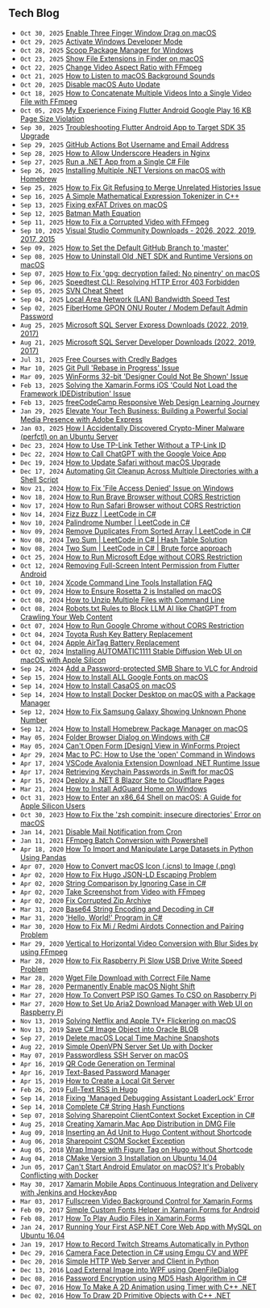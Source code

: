 ## Tech Blog

<!-- feed start -->
- `Oct 30, 2025` [Enable Three Finger Window Drag on macOS](https://www.junian.net/tech/macos-three-finger-drag-window/)
- `Oct 29, 2025` [Activate Windows Developer Mode](https://www.junian.net/tech/windows-developer-mode/)
- `Oct 28, 2025` [Scoop Package Manager for Windows](https://www.junian.net/tech/windows-scoop-package-manager/)
- `Oct 23, 2025` [Show File Extensions in Finder on macOS](https://www.junian.net/tech/macos-finder-show-file-extension/)
- `Oct 22, 2025` [Change Video Aspect Ratio with FFmpeg](https://www.junian.net/tech/ffmpeg-change-aspect-ratio/)
- `Oct 21, 2025` [How to Listen to macOS Background Sounds](https://www.junian.net/tech/macos-background-sounds/)
- `Oct 20, 2025` [Disable macOS Auto Update](https://www.junian.net/tech/macos-disable-auto-update/)
- `Oct 18, 2025` [How to Concatenate Multiple Videos Into a Single Video File with FFmpeg](https://www.junian.net/tech/ffmpeg-concat-videos/)
- `Oct 05, 2025` [My Experience Fixing Flutter Android Google Play 16 KB Page Size Violation](https://www.junian.net/dev/flutter-android-16kb-page-size/)
- `Sep 30, 2025` [Troubleshooting Flutter Android App to Target SDK 35 Upgrade](https://www.junian.net/dev/flutter-android-sdk-35-upgrade/)
- `Sep 29, 2025` [GitHub Actions Bot Username and Email Address](https://www.junian.net/dev/github-actions-bot-username-email-address/)
- `Sep 28, 2025` [How to Allow Underscore Headers in Nginx](https://www.junian.net/dev/nginx-allow-underscore-header/)
- `Sep 27, 2025` [Run a .NET App from a Single C# File](https://www.junian.net/dev/dotnet-run-csharp-app/)
- `Sep 26, 2025` [Installing Multiple .NET Versions on macOS with Homebrew](https://www.junian.net/dev/install-multiple-dotnet-macos-homebrew/)
- `Sep 25, 2025` [How to Fix Git Refusing to Merge Unrelated Histories Issue](https://www.junian.net/dev/git-refusing-to-merge-unrelated-histories/)
- `Sep 16, 2025` [A Simple Mathematical Expression Tokenizer in C++](https://www.junian.net/dev/cpp-math-expression-tokenizer/)
- `Sep 13, 2025` [Fixing exFAT Drives on macOS](https://www.junian.net/tech/macos-fix-exfat/)
- `Sep 12, 2025` [Batman Math Equation](https://www.junian.net/tech/batman-math-equation/)
- `Sep 11, 2025` [How to Fix a Corrupted Video with FFmpeg](https://www.junian.net/tech/ffmpeg-fix-corrupted-video/)
- `Sep 10, 2025` [Visual Studio Community Downloads - 2026, 2022, 2019, 2017, 2015](https://www.junian.net/dev/visual-studio-community-download-links/)
- `Sep 09, 2025` [How to Set the Default GitHub Branch to 'master'](https://www.junian.net/dev/github-master-branch/)
- `Sep 08, 2025` [How to Uninstall Old .NET SDK and Runtime Versions on macOS](https://www.junian.net/dev/dotnet-sdk-runtime-macos-removal/)
- `Sep 07, 2025` [How to Fix 'gpg: decryption failed: No pinentry' on macOS](https://www.junian.net/tech/macos-gpg-decryption-failed-no-pinentry/)
- `Sep 06, 2025` [Speedtest CLI: Resolving HTTP Error 403 Forbidden](https://www.junian.net/tech/speedtest-http-error-403-forbidden/)
- `Sep 05, 2025` [SVN Cheat Sheet](https://www.junian.net/dev/svn-cheat-sheet/)
- `Sep 04, 2025` [Local Area Network (LAN) Bandwidth Speed Test](https://www.junian.net/tech/local-area-network-bandwidth-speed-test/)
- `Sep 02, 2025` [FiberHome GPON ONU Router / Modem Default Admin Password](https://www.junian.net/tech/fiberhome-gpon-onu-router-admin-password/)
- `Aug 25, 2025` [Microsoft SQL Server Express Downloads (2022, 2019, 2017)](https://www.junian.net/dev/microsoft-sql-server-express-download-links/)
- `Aug 21, 2025` [Microsoft SQL Server Developer Downloads (2022, 2019, 2017)](https://www.junian.net/dev/microsoft-sql-server-developer-edition-download-links/)
- `Jul 31, 2025` [Free Courses with Credly Badges](https://www.junian.net/tech/free-credly-badges/)
- `Mar 10, 2025` [Git Pull 'Rebase in Progress' Issue](https://www.junian.net/dev/git-pull-rebase-in-progress/)
- `Mar 09, 2025` [WinForms 32-bit 'Designer Could Not Be Shown' Issue](https://www.junian.net/dev/dotnet-winforms-32bit-designer-issue/)
- `Feb 13, 2025` [Solving the Xamarin.Forms iOS 'Could Not Load the Framework IDEDistribution' Issue](https://www.junian.net/dev/xamarin-forms-ios-framework-idedistribution-issue/)
- `Feb 13, 2025` [freeCodeCamp Responsive Web Design Learning Journey](https://www.junian.net/dev/learn-freecodecamp-responsive-web-design/)
- `Jan 29, 2025` [Elevate Your Tech Business: Building a Powerful Social Media Presence with Adobe Express](https://www.junian.net/tech/building-a-powerful-social-media-presence-with-adobe-express/)
- `Jan 03, 2025` [How I Accidentally Discovered Crypto-Miner Malware (perfctl) on an Ubuntu Server](https://www.junian.net/tech/ubuntu-perfctl-malware-mongodb-not-running/)
- `Dec 23, 2024` [How to Use TP-Link Tether Without a TP-Link ID](https://www.junian.net/tech/tp-link-tether-without-tp-link-id/)
- `Dec 22, 2024` [How to Call ChatGPT with the Google Voice App](https://www.junian.net/tech/google-voice-chatgpt-call/)
- `Dec 19, 2024` [How to Update Safari without macOS Upgrade](https://www.junian.net/tech/update-safari-without-macos-upgrade/)
- `Dec 17, 2024` [Automating Git Cleanup Across Multiple Directories with a Shell Script](https://www.junian.net/dev/multiple-git-repos-cleanup/)
- `Nov 21, 2024` [How to Fix 'File Access Denied' Issue on Windows](https://www.junian.net/tech/windows-fix-file-access-denied/)
- `Nov 18, 2024` [How to Run Brave Browser without CORS Restriction](https://www.junian.net/dev/brave-disable-cors/)
- `Nov 17, 2024` [How to Run Safari Browser without CORS Restriction](https://www.junian.net/dev/safari-disable-cors/)
- `Nov 14, 2024` [Fizz Buzz | LeetCode in C#](https://www.junian.net/dev/fizz-buzz/)
- `Nov 10, 2024` [Palindrome Number | LeetCode in C#](https://www.junian.net/dev/palindrome-number/)
- `Nov 09, 2024` [Remove Duplicates From Sorted Array | LeetCode in C#](https://www.junian.net/dev/remove-duplicates-from-sorted-array/)
- `Nov 08, 2024` [Two Sum | LeetCode in C# | Hash Table Solution](https://www.junian.net/dev/two-sum-hash-table/)
- `Nov 08, 2024` [Two Sum | LeetCode in C# | Brute force approach](https://www.junian.net/dev/two-sum-bruteforce/)
- `Oct 25, 2024` [How to Run Microsoft Edge without CORS Restriction](https://www.junian.net/dev/microsoft-edge-disable-cors/)
- `Oct 12, 2024` [Removing Full-Screen Intent Permission from Flutter Android](https://www.junian.net/dev/flutter-android-remove-permission-use-full-screen-intent/)
- `Oct 10, 2024` [Xcode Command Line Tools Installation FAQ](https://www.junian.net/dev/xcode-command-line-tools-installation-faq/)
- `Oct 09, 2024` [How to Ensure Rosetta 2 is Installed on macOS](https://www.junian.net/dev/macos-install-rosetta-2/)
- `Oct 08, 2024` [How to Unzip Multiple Files with Command Line](https://www.junian.net/tech/unzip-cli-multiple-files/)
- `Oct 08, 2024` [Robots.txt Rules to Block LLM AI like ChatGPT from Crawling Your Web Content](https://www.junian.net/tech/robots-txt-block-llm-ai-gpt/)
- `Oct 07, 2024` [How to Run Google Chrome without CORS Restriction](https://www.junian.net/dev/google-chrome-disable-cors/)
- `Oct 04, 2024` [Toyota Rush Key Battery Replacement](https://www.junian.net/tech/toyota-rush-key-battery-replacement/)
- `Oct 04, 2024` [Apple AirTag Battery Replacement](https://www.junian.net/tech/apple-airtag-battery-replacement/)
- `Oct 02, 2024` [Installing AUTOMATIC1111 Stable Diffusion Web UI on macOS with Apple Silicon](https://www.junian.net/tech/macos-install-stable-diffusion-webui/)
- `Sep 24, 2024` [Add a Password-protected SMB Share to VLC for Android](https://www.junian.net/tech/android-vlc-smb-share/)
- `Sep 15, 2024` [How to Install ALL Google Fonts on macOS](https://www.junian.net/tech/macos-google-fonts/)
- `Sep 14, 2024` [How to Install CasaOS on macOS](https://www.junian.net/tech/macos-install-casaos/)
- `Sep 14, 2024` [How to Install Docker Desktop on macOS with a Package Manager](https://www.junian.net/tech/macos-install-docker/)
- `Sep 12, 2024` [How to Fix Samsung Galaxy Showing Unknown Phone Number](https://www.junian.net/tech/fix-samsung-galaxy-unknown-phone-number/)
- `Sep 12, 2024` [How to Install Homebrew Package Manager on macOS](https://www.junian.net/tech/macos-install-homebrew/)
- `May 05, 2024` [Folder Browser Dialog on Windows with C#](https://www.junian.net/dev/csharp-open-folder-dialog/)
- `May 05, 2024` [Can't Open Form [Design] View in WinForms Project](https://www.junian.net/dev/winforms-unable-open-design-view/)
- `Apr 29, 2024` [Mac to PC: How to Use the 'open' Command in Windows](https://www.junian.net/tech/windows-open-command-like-macos/)
- `Apr 17, 2024` [VSCode Avalonia Extension Download .NET Runtime Issue](https://www.junian.net/dev/vscode-avalonia-requested-to-download-dotnet-runtime/)
- `Apr 17, 2024` [Retrieving Keychain Passwords in Swift for macOS](https://www.junian.net/dev/swift-get-keychain-password/)
- `Apr 15, 2024` [Deploy a .NET 8 Blazor Site to Cloudflare Pages](https://www.junian.net/dev/deploy-blazor-to-cloudflare-pages/)
- `Mar 21, 2024` [How to Install AdGuard Home on Windows](https://www.junian.net/tech/windows-install-adguard-home/)
- `Oct 31, 2023` [How to Enter an x86_64 Shell on macOS: A Guide for Apple Silicon Users](https://www.junian.net/dev/macos-x86_64-shell-from-arm64/)
- `Oct 30, 2023` [How to Fix the 'zsh compinit: insecure directories' Error on macOS](https://www.junian.net/dev/macos-fix-zsh-compinit-insecure-directories/)
- `Jan 14, 2021` [Disable Mail Notification from Cron](https://www.junian.net/tech/disable-cron-mail-notification/)
- `Jan 11, 2021` [FFmpeg Batch Conversion with Powershell](https://www.junian.net/tech/powershell-ffmpeg-batch/)
- `Apr 18, 2020` [How To Import and Manipulate Large Datasets in Python Using Pandas](https://www.junian.net/dev/python-pandas-large-datasets/)
- `Apr 07, 2020` [How to Convert macOS Icon (.icns) to Image (.png)](https://www.junian.net/tech/icns-to-png/)
- `Apr 02, 2020` [How to Fix Hugo JSON-LD Escaping Problem](https://www.junian.net/dev/hugo-fix-json-ld-escaping/)
- `Apr 02, 2020` [String Comparison by Ignoring Case in C#](https://www.junian.net/dev/csharp-string-comparison-ignore-case/)
- `Apr 02, 2020` [Take Screenshot from Video with FFmpeg](https://www.junian.net/tech/ffmpeg-video-screenshot/)
- `Apr 02, 2020` [Fix Corrupted Zip Archive](https://www.junian.net/tech/cli-fix-corrupted-zip/)
- `Mar 31, 2020` [Base64 String Encoding and Decoding in C#](https://www.junian.net/dev/csharp-base64-string-encode-decode/)
- `Mar 31, 2020` ['Hello, World!' Program in C#](https://www.junian.net/dev/csharp-hello-world/)
- `Mar 30, 2020` [How to Fix Mi / Redmi Airdots Connection and Pairing Problem](https://www.junian.net/tech/xiaomi-airdots-connection-troubleshooting/)
- `Mar 29, 2020` [Vertical to Horizontal Video Conversion with Blur Sides by using FFmpeg](https://www.junian.net/tech/ffmpeg-vertical-video-blur/)
- `Mar 28, 2020` [How to Fix Raspberry Pi Slow USB Drive Write Speed Problem](https://www.junian.net/tech/raspberry-pi-slow-usb-drive-write-speed/)
- `Mar 28, 2020` [Wget File Download with Correct File Name](https://www.junian.net/tech/wget-correct-name/)
- `Mar 28, 2020` [Permanently Enable macOS Night Shift](https://www.junian.net/tech/macos-permanent-night-shift/)
- `Mar 27, 2020` [How To Convert PSP ISO Games To CSO on Raspberry Pi](https://www.junian.net/tech/psp-iso-to-cso/)
- `Mar 27, 2020` [How to Set Up Aria2 Download Manager with Web UI on Raspberry Pi](https://www.junian.net/tech/raspberry-pi-aria2-download-manager/)
- `Nov 13, 2019` [Solving Netflix and Apple TV+ Flickering on macOS](https://www.junian.net/tech/macos-netflix-tv-flickering/)
- `Nov 13, 2019` [Save C# Image Object into Oracle BLOB](https://www.junian.net/dev/csharp-image-to-oracle-blob/)
- `Sep 27, 2019` [Delete macOS Local Time Machine Snapshots](https://www.junian.net/tech/delete-macos-local-time-machine-snapshots/)
- `Aug 22, 2019` [Simple OpenVPN Server Set Up with Docker](https://www.junian.net/dev/docker-openvpn-server/)
- `May 07, 2019` [Passwordless SSH Server on macOS](https://www.junian.net/dev/macos-ssh-server-no-password/)
- `Apr 16, 2019` [QR Code Generation on Terminal](https://www.junian.net/dev/terminal-qr-code-generation/)
- `Apr 16, 2019` [Text-Based Password Manager](https://www.junian.net/dev/text-based-password-manager/)
- `Apr 15, 2019` [How to Create a Local Git Server](https://www.junian.net/dev/local-git-server/)
- `Feb 26, 2019` [Full-Text RSS in Hugo](https://www.junian.net/dev/hugo-full-text-rss/)
- `Sep 14, 2018` [Fixing 'Managed Debugging Assistant LoaderLock' Error](https://www.junian.net/dev/managed-debugging-assistant-loaderlock/)
- `Sep 14, 2018` [Complete C# String Hash Functions](https://www.junian.net/dev/csharp-string-hash/)
- `Sep 07, 2018` [Solving Sharepoint ClientContext Socket Exception in C#](https://www.junian.net/dev/sharepoint-clientcontext-socket-exception/)
- `Aug 25, 2018` [Creating Xamarin.Mac App Distribution in DMG File](https://www.junian.net/dev/xamarin-mac-dmg-creation/)
- `Aug 09, 2018` [Inserting an Ad Unit to Hugo Content without Shortcode](https://www.junian.net/dev/hugo-in-article-ad/)
- `Aug 06, 2018` [Sharepoint CSOM Socket Exception](https://www.junian.net/dev/sharepoint-socket-exception/)
- `Aug 05, 2018` [Wrap Image with Figure Tag on Hugo without Shortcode](https://www.junian.net/dev/hugo-image-figure-wrap/)
- `Aug 04, 2018` [CMake Version 3 Installation on Ubuntu 14.04](https://www.junian.net/dev/cmake3-ubuntu-14-04-installation/)
- `Jun 05, 2017` [Can't Start Android Emulator on macOS? It's Probably Conflicting with Docker](https://www.junian.net/dev/android-emulator-docker-conflict-macos/)
- `May 30, 2017` [Xamarin Mobile Apps Continuous Integration and Delivery with Jenkins and HockeyApp](https://www.junian.net/dev/xamarin-jenkins-hockeyapp/)
- `Mar 03, 2017` [Fullscreen Video Background Control for Xamarin.Forms](https://www.junian.net/dev/xamarin-forms-video-background/)
- `Feb 09, 2017` [Simple Custom Fonts Helper in Xamarin.Forms for Android](https://www.junian.net/dev/xamarin-forms-android-custom-font/)
- `Feb 08, 2017` [How To Play Audio Files in Xamarin.Forms](https://www.junian.net/dev/xamarin-forms-play-audio/)
- `Jan 24, 2017` [Running Your First ASP.NET Core Web App with MySQL on Ubuntu 16.04](https://www.junian.net/dev/aspnet-core-mysql-ubuntu-16-04/)
- `Jan 19, 2017` [How to Record Twitch Streams Automatically in Python](https://www.junian.net/dev/python-record-twitch/)
- `Dec 29, 2016` [Camera Face Detection in C# using Emgu CV and WPF](https://www.junian.net/dev/csharp-emgucv-camera-face-detection/)
- `Dec 20, 2016` [Simple HTTP Web Server and Client in Python](https://www.junian.net/dev/python-http-server-client/)
- `Dec 13, 2016` [Load External Image into WPF using OpenFileDialog](https://www.junian.net/dev/wpf-load-external-image/)
- `Dec 08, 2016` [Password Encryption using MD5 Hash Algorithm in C#](https://www.junian.net/dev/csharp-md5/)
- `Dec 07, 2016` [How To Make A 2D Animation using Timer with C++ .NET](https://www.junian.net/dev/cpp-dotnet-2d-animation/)
- `Dec 02, 2016` [How To Draw 2D Primitive Objects with C++ .NET](https://www.junian.net/dev/cpp-dotnet-draw-2d-primitive/)
<!-- feed end -->
